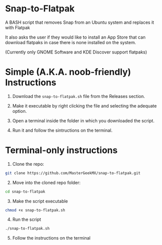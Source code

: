 # Snap-to-Flatpak

A BASH script that removes Snap from an Ubuntu system and replaces it with Flatpak

It also asks the user if they would like to install an App Store that can download flatpaks in case there is none installed on the system.

(Currently only GNOME Software and KDE Discover support flatpaks)

# Simple (A.K.A. noob-friendly) Instructions

1. Download the `snap-to-flatpak.sh` file from the Releases section.

2. Make it executable by right clicking the file and selecting the adequate option.

3. Open a terminal inside the folder in which you downloaded the script.

4. Run it and follow the sintructions on the terminal.

# Terminal-only instructions

1. Clone the repo:

```bash
git clone https://github.com/MasterGeekMX/snap-to-flatpak.git
```

2. Move into the cloned repo folder:

```bash
cd snap-to-flatpak
```

3. Make the script executable

```bash
chmod +x snap-to-flatpak.sh
```

4. Run the script

```bash
./snap-to-flatpak.sh
```

5. Follow the instructions on the terminal